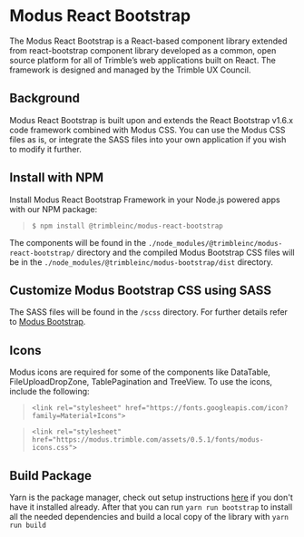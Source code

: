 # Modus React Bootstrap

The Modus React Bootstrap is a React-based component library extended from react-bootstrap component library developed as a common, open source platform for all of Trimble’s web applications built on React. The framework is designed and managed by the Trimble UX Council.

## Background

Modus React Bootstrap is built upon and extends the React Bootstrap v1.6.x code framework combined with Modus CSS. You can use the Modus CSS files as is, or integrate the SASS files into your own application if you wish to modify it further.

## Install with NPM

Install Modus React Bootstrap Framework in your Node.js powered apps with our NPM package:

> `$ npm install @trimbleinc/modus-react-bootstrap`

The components will be found in the `./node_modules/@trimbleinc/modus-react-bootstrap/` directory and the compiled Modus Bootstrap CSS files will be in the `./node_modules/@trimbleinc/modus-bootstrap/dist` directory.

## Customize Modus Bootstrap CSS using SASS

The SASS files will be found in the `/scss` directory. For further details refer to [Modus Bootstrap](https://bitbucket.trimble.tools/projects/TMDS/repos/modus-bootstrap).

## Icons

Modus icons are required for some of the components like DataTable, FileUploadDropZone, TablePagination and TreeView. To use the icons, include the following:

> `<link rel="stylesheet" href="https://fonts.googleapis.com/icon?family=Material+Icons">`

> `<link rel="stylesheet" href="https://modus.trimble.com/assets/0.5.1/fonts/modus-icons.css">`

## Build Package

Yarn is the package manager, check out setup
instructions [here](https://yarnpkg.com/en/docs/install) if you don't have it installed already.
After that you can run `yarn run bootstrap` to install all the needed dependencies and build a local copy of the library with `yarn run build`

